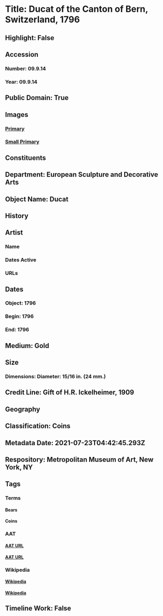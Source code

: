 # Title: Ducat of the Canton of Bern, Switzerland, 1796
## Highlight: False
## Accession
### Number: 09.9.14
### Year: 09.9.14
## Public Domain: True
## Images
### [Primary](https://images.metmuseum.org/CRDImages/es/original/139230.jpg)
### [Small Primary](https://images.metmuseum.org/CRDImages/es/web-large/139230.jpg)
## Constituents
## Department: European Sculpture and Decorative Arts
## Object Name: Ducat
## History
## Artist
### Name
### Dates Active
### URLs
## Dates
### Object: 1796
### Begin: 1796
### End: 1796
## Medium: Gold
## Size
### Dimensions: Diameter: 15/16 in. (24 mm.)
## Credit Line: Gift of H.R. Ickelheimer, 1909
## Geography
## Classification: Coins
## Metadata Date: 2021-07-23T04:42:45.293Z
## Respository: Metropolitan Museum of Art, New York, NY
## Tags
### Terms
#### Bears
#### Coins
### AAT
#### [AAT URL](http://vocab.getty.edu/page/aat/300266516)
#### [AAT URL](http://vocab.getty.edu/page/aat/300037222)
### Wikipedia
#### [Wikipedia]()
#### [Wikipedia]()
## Timeline Work: False